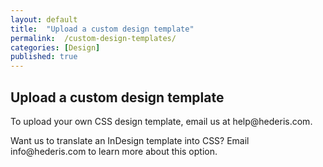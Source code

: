```yaml
---
layout: default
title:  "Upload a custom design template"
permalink:  /custom-design-templates/
categories: [Design]
published: true
---
```


<section data-type="chapter" class="hsecchapter" data-hederis-type="hsecchapter" id="custom-design-templates" data-pi-attrs="id: custom-design-templates" role="doc-chapter" title="Upload a custom design template"><h1 data-hederis-type="hblkchaptitle" class="hblkchaptitle" id="p8T4etcr5">Upload a custom design template</h1>
    <p class="hblkp" data-hederis-type="hblkp" id="pAjIJbLis">To upload your own CSS design template, email us at help@hederis.com.</p>
    <p class="hblkp" data-hederis-type="hblkp" id="pdlvxyIHM">Want us to translate an InDesign template into CSS? Email info@hederis.com to learn more about this option.</p>
    </section>
    